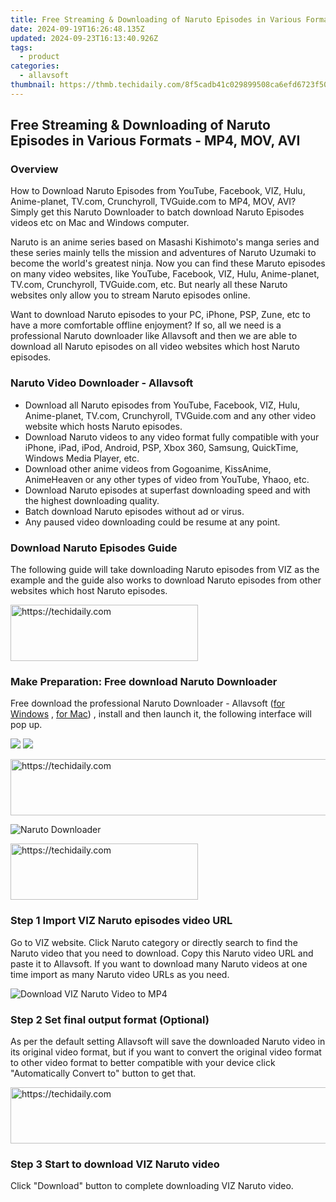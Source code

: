 ```yaml
---
title: Free Streaming & Downloading of Naruto Episodes in Various Formats - MP4, MOV, AVI
date: 2024-09-19T16:26:48.135Z
updated: 2024-09-23T16:13:40.926Z
tags:
  - product
categories:
  - allavsoft
thumbnail: https://thmb.techidaily.com/8f5cadb41c029899508ca6efd6723f50f45c76c5999800100c8f4f1fd518b7be.jpg
---
```


## Free Streaming & Downloading of Naruto Episodes in Various Formats - MP4, MOV, AVI

### Overview

How to Download Naruto Episodes from YouTube, Facebook, VIZ, Hulu, Anime-planet, TV.com, Crunchyroll, TVGuide.com to MP4, MOV, AVI? Simply get this Naruto Downloader to batch download Naruto Episodes videos etc on Mac and Windows computer.

Naruto is an anime series based on Masashi Kishimoto's manga series and these series mainly tells the mission and adventures of Naruto Uzumaki to become the world's greatest ninja. Now you can find these Maruto episodes on many video websites, like YouTube, Facebook, VIZ, Hulu, Anime-planet, TV.com, Crunchyroll, TVGuide.com, etc. But nearly all these Naruto websites only allow you to stream Naruto episodes online.

Want to download Naruto episodes to your PC, iPhone, PSP, Zune, etc to have a more comfortable offline enjoyment? If so, all we need is a professional Naruto downloader like Allavsoft and then we are able to download all Naruto episodes on all video websites which host Naruto episodes.

### Naruto Video Downloader - Allavsoft

* Download all Naruto episodes from YouTube, Facebook, VIZ, Hulu, Anime-planet, TV.com, Crunchyroll, TVGuide.com and any other video website which hosts Naruto episodes.
* Download Naruto videos to any video format fully compatible with your iPhone, iPad, iPod, Android, PSP, Xbox 360, Samsung, QuickTime, Windows Media Player, etc.
* Download other anime videos from Gogoanime, KissAnime, AnimeHeaven or any other types of video from YouTube, Yhaoo, etc.
* Download Naruto episodes at superfast downloading speed and with the highest downloading quality.
* Batch download Naruto episodes without ad or virus.
* Any paused video downloading could be resume at any point.

### Download Naruto Episodes Guide

The following guide will take downloading Naruto episodes from VIZ as the example and the guide also works to download Naruto episodes from other websites which host Naruto episodes.

<!-- affiliate ads begin -->
<a href="https://aligracehair.sjv.io/c/5597632/2135414/19272" target="_top" id="2135414">
  <img src="//a.impactradius-go.com/display-ad/19272-2135414" border="0" alt="https://techidaily.com" width="300" height="90"/>
</a>
<img height="0" width="0" src="https://aligracehair.sjv.io/i/5597632/2135414/19272" style="position:absolute;visibility:hidden;" border="0" />
<!-- affiliate ads end -->

### Make Preparation: Free download Naruto Downloader

Free download the professional Naruto Downloader - Allavsoft ([for Windows](https://tools.techidaily.com/allavsoft/products/) , [for Mac](https://tools.techidaily.com/allavsoft/products/)) , install and then launch it, the following interface will pop up.

[![](https://www.allavsoft.com/how-to/../images/how-to/free-download-win.jpg)](https://tools.techidaily.com/allavsoft/products/) [![](https://www.allavsoft.com/how-to/../images/how-to/free-download-mac.jpg)](https://tools.techidaily.com/allavsoft/products/)

<!-- affiliate ads begin -->
<a href="https://appsumo.8odi.net/c/5597632/2118314/7443" target="_top" id="2118314">
  <img src="//a.impactradius-go.com/display-ad/7443-2118314" border="0" alt="https://techidaily.com" width="728" height="90"/>
</a>
<img height="0" width="0" src="https://appsumo.8odi.net/i/5597632/2118314/7443" style="position:absolute;visibility:hidden;" border="0" />
<!-- affiliate ads end -->

![Naruto Downloader](https://www.allavsoft.com/how-to/../images/allavsoft/screen-shot-600.jpg)

<!-- affiliate ads begin -->
<a href="https://aligracehair.sjv.io/c/5597632/2012401/19272" target="_top" id="2012401">
  <img src="//a.impactradius-go.com/display-ad/19272-2012401" border="0" alt="https://techidaily.com" width="300" height="90"/>
</a>
<img height="0" width="0" src="https://aligracehair.sjv.io/i/5597632/2012401/19272" style="position:absolute;visibility:hidden;" border="0" />
<!-- affiliate ads end -->

### Step 1 Import VIZ Naruto episodes video URL

Go to VIZ website. Click Naruto category or directly search to find the Naruto video that you need to download. Copy this Naruto video URL and paste it to Allavsoft. If you want to download many Naruto videos at one time import as many Naruto video URLs as you need.

![Download VIZ Naruto Video to MP4](https://www.allavsoft.com/how-to/../images/how-to/download-rtmp-video/download-rtmp-video.jpg)

### Step 2 Set final output format (Optional)

As per the default setting Allavsoft will save the downloaded Naruto video in its original video format, but if you want to convert the original video format to other video format to better compatible with your device click "Automatically Convert to" button to get that.

<!-- affiliate ads begin -->
<a href="https://ephamedtechinc.pxf.io/c/5597632/2137210/26400" target="_top" id="2137210">
  <img src="//a.impactradius-go.com/display-ad/26400-2137210" border="0" alt="https://techidaily.com" width="728" height="90"/>
</a>
<img height="0" width="0" src="https://ephamedtechinc.pxf.io/i/5597632/2137210/26400" style="position:absolute;visibility:hidden;" border="0" />
<!-- affiliate ads end -->

### Step 3 Start to download VIZ Naruto video

Click "Download" button to complete downloading VIZ Naruto video.

<ins class="adsbygoogle"
     style="display:block"
     data-ad-format="autorelaxed"
     data-ad-client="ca-pub-7571918770474297"
     data-ad-slot="1223367746"></ins>

<ins class="adsbygoogle"
     style="display:block"
     data-ad-client="ca-pub-7571918770474297"
     data-ad-slot="8358498916"
     data-ad-format="auto"
     data-full-width-responsive="true"></ins>




